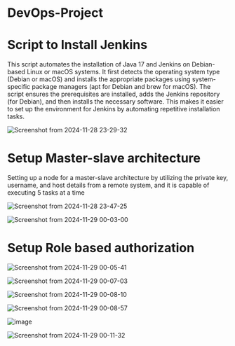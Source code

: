 # DevOps-Project

# Script to Install Jenkins

This script automates the installation of Java 17 and Jenkins on Debian-based Linux or macOS systems. It first detects the operating system type (Debian or macOS) and installs the appropriate packages using system-specific package managers (apt for Debian and brew for macOS). The script ensures the prerequisites are installed, adds the Jenkins repository (for Debian), and then installs the necessary software. This makes it easier to set up the environment for Jenkins by automating repetitive installation tasks.

![Screenshot from 2024-11-28 23-29-32](https://github.com/user-attachments/assets/8549204b-75ba-470b-907f-1a3757decb88)


# Setup Master-slave architecture

Setting up a node for a master-slave architecture by utilizing the private key, username, and host details from a remote system, and it is capable of executing 5 tasks at a time

![Screenshot from 2024-11-28 23-47-25](https://github.com/user-attachments/assets/c4ba3448-db8a-49ff-a37d-9cec5181ac2b)

![Screenshot from 2024-11-29 00-03-00](https://github.com/user-attachments/assets/b50dfb7d-149e-49df-afee-a721a06b9d3b)

# Setup Role based authorization

![Screenshot from 2024-11-29 00-05-41](https://github.com/user-attachments/assets/d6f35d8d-e2a5-49bc-a4f1-d0b6b3edd53b)

![Screenshot from 2024-11-29 00-07-03](https://github.com/user-attachments/assets/7d7c24d9-4933-44a0-acb7-c211edb0b8b4)

![Screenshot from 2024-11-29 00-08-10](https://github.com/user-attachments/assets/437c8854-16ae-4ed7-9cb6-925c4174746a)

![Screenshot from 2024-11-29 00-08-57](https://github.com/user-attachments/assets/0ce972ea-9cdf-476d-857c-36208a5758af)

![image](https://github.com/user-attachments/assets/eb7f5faa-e112-4c55-a236-45ca81b055f8)

![Screenshot from 2024-11-29 00-11-32](https://github.com/user-attachments/assets/9066342b-f791-48c1-ad78-7245e1e92806)



